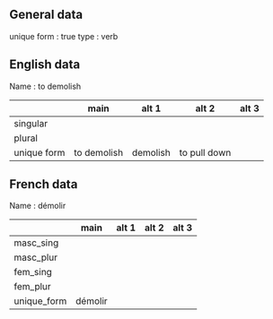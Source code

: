 ## General data

unique form : true
type : verb

## English data

Name : to demolish

|             |    main     |  alt 1   |    alt 2     | alt 3 |
| :---------- | :---------: | :------: | :----------: | ----- |
| singular    |             |          |              |       |
| plural      |             |          |              |       |
| unique form | to demolish | demolish | to pull down |       |

## French data

Name : démolir

|             |  main   | alt 1 | alt 2 | alt 3 |
| :---------- | :-----: | :---: | :---: | :---: |
| masc_sing   |         |       |       |       |
| masc_plur   |         |       |       |       |
| fem_sing    |         |       |       |       |
| fem_plur    |         |       |       |       |
| unique_form | démolir |       |       |       |


